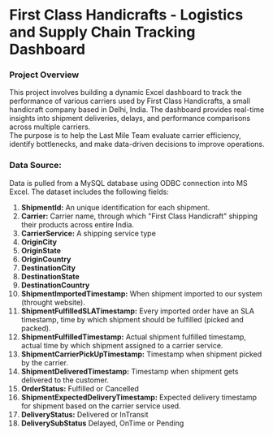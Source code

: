 # First Class Handicrafts - Logistics and Supply Chain Tracking Dashboard

### Project Overview
This project involves building a dynamic Excel dashboard to track the performance of various carriers used by First Class Handicrafts, a small handicraft company based in Delhi, India. The dashboard provides real-time insights into shipment deliveries, delays, and performance comparisons across multiple carriers.
\
The purpose is to help the Last Mile Team evaluate carrier efficiency, identify bottlenecks, and make data-driven decisions to improve operations.

### Data Source:
Data is pulled from a MySQL database using ODBC connection into MS Excel.
The dataset includes the following fields:
1. **ShipmentId:** An unique identification for each shipment.
2. **Carrier:** Carrier name, through which "First Class Handicraft" shipping their products across entire India.
3. **CarrierService:** A shipping service type
4. **OriginCity**
5. **OriginState**
6. **OriginCountry**
7. **DestinationCity**
8. **DestinationState**
9. **DestinationCountry**
10. **ShipmentImportedTimestamp:** When shipment imported to our system (throught website).
11. **ShipmentFulfilledSLATimestamp:** Every imported order have an SLA timestamp, time by which shipment should be fulfilled (picked and packed).
12. **ShipmentFulfilledTimestamp:** Actual shipment fulfilled timestamp, actual time by which shipment assigned to a carrier service.
13. **ShipmentCarrierPickUpTimestamp:** Timestamp when shipment picked by the carrier.
14. **ShipmentDeliveredTimestamp:** Timestamp when shipment gets delivered to the customer.
15. **OrderStatus:** Fulfilled or Cancelled
16. **ShipmentExpectedDeliveryTimestamp:** Expected delivery timestamp for shipment based on the carrier service used.
17. **DeliveryStatus:** Delivered or InTransit
18. **DeliverySubStatus** Delayed, OnTime or Pending
